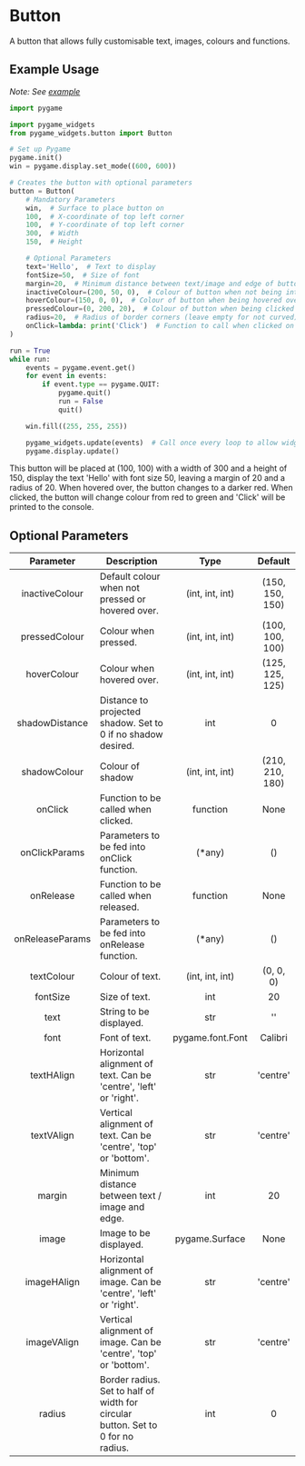 # Button

A button that allows fully customisable text, images, colours and functions.

## Example Usage

<i>Note: See <a href="https://github.com/AustL/PygameWidgets/blob/master/examples/button_example.py" target="_blank">example</a></i>

```Python
import pygame

import pygame_widgets
from pygame_widgets.button import Button

# Set up Pygame
pygame.init()
win = pygame.display.set_mode((600, 600))

# Creates the button with optional parameters
button = Button(
    # Mandatory Parameters
    win,  # Surface to place button on
    100,  # X-coordinate of top left corner
    100,  # Y-coordinate of top left corner
    300,  # Width
    150,  # Height

    # Optional Parameters
    text='Hello',  # Text to display
    fontSize=50,  # Size of font
    margin=20,  # Minimum distance between text/image and edge of button
    inactiveColour=(200, 50, 0),  # Colour of button when not being interacted with
    hoverColour=(150, 0, 0),  # Colour of button when being hovered over
    pressedColour=(0, 200, 20),  # Colour of button when being clicked
    radius=20,  # Radius of border corners (leave empty for not curved)
    onClick=lambda: print('Click')  # Function to call when clicked on
)

run = True
while run:
    events = pygame.event.get()
    for event in events:
        if event.type == pygame.QUIT:
            pygame.quit()
            run = False
            quit()

    win.fill((255, 255, 255))

    pygame_widgets.update(events)  # Call once every loop to allow widgets to render and listen
    pygame.display.update()
```

This button will be placed at (100, 100) with a width of 300 and a height of 150, display the text 'Hello' with font
size 50, leaving a margin of 20 and a radius of 20. When hovered over, the button changes to a darker red.
When clicked, the button will change colour from red to green and 'Click' will be printed to the console.

## Optional Parameters

| Parameter | Description | Type | Default |
| :---: | --- | :---: | :---: |
| inactiveColour | Default colour when not pressed or hovered over. | (int, int, int) | (150, 150, 150) |
| pressedColour | Colour when pressed. | (int, int, int) | (100, 100, 100) |
| hoverColour | Colour when hovered over. | (int, int, int) | (125, 125, 125) |
| shadowDistance | Distance to projected shadow. Set to 0 if no shadow desired. | int | 0 |
| shadowColour | Colour of shadow | (int, int, int) | (210, 210, 180) |
| onClick | Function to be called when clicked. | function | None |
| onClickParams | Parameters to be fed into onClick function. | (*any) | () |
| onRelease | Function to be called when released. | function | None |
| onReleaseParams | Parameters to be fed into onRelease function. | (*any) | () |
| textColour | Colour of text. | (int, int, int) | (0, 0, 0) |
| fontSize | Size of text. | int | 20 |
| text | String to be displayed. | str | '' |
| font | Font of text. | pygame.font.Font | Calibri |
| textHAlign | Horizontal alignment of text. Can be 'centre', 'left' or 'right'. | str | 'centre' |
| textVAlign | Vertical alignment of text. Can be 'centre', 'top' or 'bottom'. | str | 'centre' |
| margin | Minimum distance between text / image and edge. | int | 20 |
| image | Image to be displayed. | pygame.Surface | None |
| imageHAlign | Horizontal alignment of image. Can be 'centre', 'left' or 'right'. | str | 'centre' |
| imageVAlign | Vertical alignment of image. Can be 'centre', 'top' or 'bottom'. | str | 'centre' |
| radius | Border radius. Set to half of width for circular button. Set to 0 for no radius. | int | 0 |
